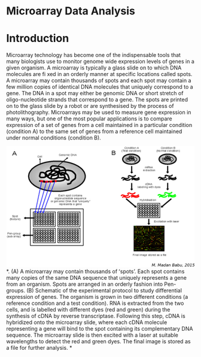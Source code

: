Microarray Data Analysis
=================================

# Introduction
Microarray technology has become one of the indispensable tools that many biologists use to monitor genome wide expression levels of genes in a given organism. A microarray is typically a glass slide on to which DNA molecules are fi xed in an orderly manner at specific locations called spots. A microarray may contain thousands of spots and each spot may contain a few million copies of identical DNA molecules that uniquely correspond
to a gene. The DNA in a spot may either be genomic DNA or short stretch of oligo-nucleotide strands that correspond to a gene. The spots are printed on to the glass slide by a robot or are synthesised by the process of photolithography.
Microarrays may be used to measure gene expression in many ways, but one of the most popular applications is to compare expression of a set of genes from a cell maintained in a particular condition (condition A) to the same set of genes from a reference cell maintained under normal conditions (condition B).

![](https://github.com/Alirezafathian/microarray_data_analysis/blob/master/fig/microarray.png)
*. (A) A microarray may contain thousands of ʻspotsʼ. Each spot contains many copies of the same DNA sequence that uniquely represents a gene from an organism. Spots are arranged in an orderly fashion into Pen-groups. (B) Schematic of the experimental protocol to study differential expression of genes. The organism is grown in two different conditions (a reference condition and a test condition). RNA is extracted from the two cells, and is labelled with different dyes (red and green) during the synthesis of cDNA by reverse transcriptase. Following this step, cDNA is hybridized onto the microarray slide, where each cDNA molecule representing a gene will bind to the spot containing its complementary DNA sequence. The microarray slide is then excited with a laser at suitable wavelengths to detect the red and green dyes. The final image is stored as a file for further analysis. *
